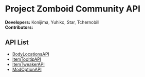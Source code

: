 # Project Zomboid Community API
**Developers:** Konijima, Yuhiko, Star, Tchernobill  
**Contributors:**  
  
## API List
- [BodyLocationsAPI]()
- [ItemTooltipAPI]()
- [ItemTweakerAPI]()
- [ModOptionAPI]()
  